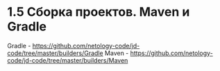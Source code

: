 # 1.5 Сборка проектов. Maven и Gradle
Gradle - https://github.com/netology-code/jd-code/tree/master/builders/Gradle
Maven - https://github.com/netology-code/jd-code/tree/master/builders/Maven

